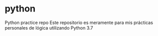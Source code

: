 # python
Python practice repo
Este repositorio es meramente para mis prácticas personales de lógica utilizando Python 3.7
